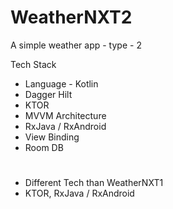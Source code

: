 # WeatherNXT2
A simple weather app - type - 2

Tech Stack
- Language - Kotlin
- Dagger Hilt
- KTOR
- MVVM Architecture
- RxJava / RxAndroid
- View Binding
- Room DB

#  

- Different Tech than WeatherNXT1
- KTOR, RxJava / RxAndroid
